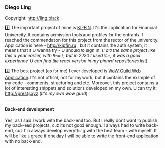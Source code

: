 ### Diego Ling

Copyright: http://ling.black

1️⃣ The important project of mine is [KIPFIN](https://github.com/DiegoLing33/kipfin). It's the application for Financial Univercity. It contains admission tools and profiles for the entrants. I reached the commendation for this project from the rector of the univercity. Application is here - http://kipfin.ru , but it contains the auth system, it means that if U wanna try - U should to sign in. (*I did the same project like this a year earlier, with `React`, but in 2020 I used `Vue`, it was a good experience. U can find the react version in my pinned repositories list*)

2️⃣ The best project (as for me) I ever developed is [WoW Guild Web Application](https://github.com/DiegoLing33/wow-guild-webapp). It's not offical, not for my work, but it contains the example of my code - comments, structuring and etc. Moreover, this project contains a lot of interesting snippets and solutions developed on my own. U can try it: http://prestij.xyz (*It's my own wow guild*)

---
#### Back-end development

Yes, as I said I work with the back-end too. But I really dont want to publish my back-end projects, cuz its not good enough. I always had to write back-end, cuz I'm always develop everything with the best team - with myself. It will be like a grace if one day I will be able to write the front-end application with no back-end.
